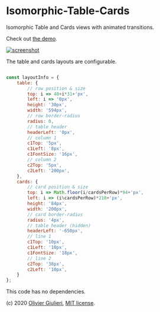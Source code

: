 # Isomorphic-Table-Cards

Isomorphic Table and Cards views with animated transitions.


Check out [the demo](https://evoluteur.github.io/isomorphic-table-cards/index.html).


[![screenshot](https://raw.github.com/evoluteur/isomorphic-table-cards/master/screenshot.gif)](https://evoluteur.github.io/isomorphic-table-cards/index.html)



The table and cards layouts are configurable.

```javascript

const layoutInfo = {
	table: {
		// row position & size
		top: i => 40+i*31+'px',
		left: i => '0px',
		height: '30px',
		width: '594px',
		// row border-radius
		radius: 0,
		// table header
		headerLeft: '0px',
		// column 1
		c1Top: '5px',
		c1Left: '8px',
		c1FontSize: '16px',
		// column 2
		c2Top: '5px',
		c2Left: '200px',
	},
	cards: {
		// card position & size
		top: i => Math.floor(i/cardsPerRow)*94+'px',
		left: i => (i%cardsPerRow)*210+'px',
		height: '84px',
		width: '200px',
		// card border-radius
		radius: '4px',
		// table header (hidden)
		headerLeft: '-650px',
		// line 1
		c1Top: '10px',
		c1Left: '10px',
		c1FontSize: '18px',
		// line 2
		c2Top: '38px',
		c2Left: '10px',
	}
};

```

This code has no dependencies.


(c) 2020 [Olivier Giulieri](https://evoluteur.github.io/), [MIT license](http://github.com/evoluteur/isomorphic-table-cards/blob/master/LICENSE).
